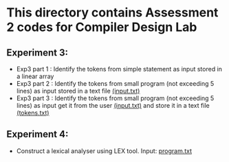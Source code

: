 # This directory contains Assessment 2 codes for Compiler Design Lab

## Experiment 3:
- Exp3 part 1 : Identify the tokens from simple statement as input stored in a linear array 
- Exp3 part 2 : Identify the tokens from small program (not exceeding 5 lines)  as input stored in a text file [(input.txt)](https://github.com/Blacksword66/Compiler-design/blob/main/compiler-design-assess2/input.txt)
- Exp3 part 3 : Identify the tokens from small program (not exceeding 5 lines)  as input get it from the user [(input.txt)](https://github.com/Blacksword66/Compiler-design/blob/main/compiler-design-assess2/input.txt) and store it  in a text file [(tokens.txt)](https://github.com/Blacksword66/Compiler-design/blob/main/compiler-design-assess2/tokens.txt)

## Experiment 4:
- Construct a lexical analyser using LEX tool. Input: [program.txt](https://github.com/Blacksword66/Compiler-design/blob/main/compiler-design-assess2/program.txt)
